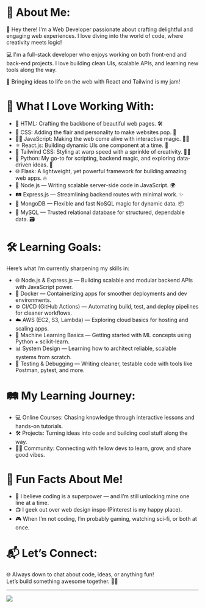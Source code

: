 # 💫 About Me:
🌟 Hey there! I'm a Web Developer passionate about crafting delightful and engaging web experiences. I love diving into the world of code, where creativity meets logic!

💻 I'm a full-stack developer who enjoys working on both front-end and back-end projects.
I love building clean UIs, scalable APIs, and learning new tools along the way.

🎨 Bringing ideas to life on the web with React and Tailwind is my jam!

# 🌈 What I Love Working With:
- 👾 HTML: Crafting the backbone of beautiful web pages. 🛠️
- 🎨 CSS: Adding the flair and personality to make websites pop. 💅
- 🤹‍♂️ JavaScript: Making the web come alive with interactive magic. 🎩✨
- ⚛️ React.js: Building dynamic UIs one component at a time. 🧩
- 🎀 Tailwind CSS: Styling at warp speed with a sprinkle of creativity. 🚀🎨
- 🐍 Python: My go-to for scripting, backend magic, and exploring data-driven ideas. 🧪
- 🌐 Flask: A lightweight, yet powerful framework for building amazing web apps. 🔥
- 🌲 Node.js — Writing scalable server-side code in JavaScript. 🌍  
- 🛤️ Express.js — Streamlining backend routes with minimal work. ✨  
- 🍃 MongoDB — Flexible and fast NoSQL magic for dynamic data. 📦  
- 🐬 MySQL — Trusted relational database for structured, dependable data. 🗃️

# 🛠️ Learning Goals:
Here’s what I’m currently sharpening my skills in:
- 🌐 Node.js & Express.js — Building scalable and modular backend APIs with JavaScript power.  
- 🐳 Docker — Containerizing apps for smoother deployments and dev environments.  
- ⚙️ CI/CD (GitHub Actions) — Automating build, test, and deploy pipelines for cleaner workflows.  
- ☁️ AWS (EC2, S3, Lambda) — Exploring cloud basics for hosting and scaling apps.  
- 🧠 Machine Learning Basics — Getting started with ML concepts using Python + scikit-learn.  
- 📊 System Design — Learning how to architect reliable, scalable systems from scratch.  
- 🧪 Testing & Debugging — Writing cleaner, testable code with tools like Postman, pytest, and more.  

# 🛤️ My Learning Journey:
- 💻 Online Courses: Chasing knowledge through interactive lessons and hands-on tutorials. 
- 🛠️ Projects: Turning ideas into code and building cool stuff along the way.
- 👨‍💻 Community: Connecting with fellow devs to learn, grow, and share good vibes. 

# 🎉 Fun Facts About Me!
- 🌟 I believe coding is a superpower — and I’m still unlocking mine one line at a time.
- 📺 I geek out over web design inspo (Pinterest is my happy place).
- 🎮 When I’m not coding, I’m probably gaming, watching sci-fi, or both at once.  

# 📬 Let’s Connect:
🌐 Always down to chat about code, ideas, or anything fun!  
Let’s build something awesome together. 🤝💡 

---
[![](https://visitcount.itsvg.in/api?id=kratikakg&icon=2&color=5)](https://visitcount.itsvg.in)
